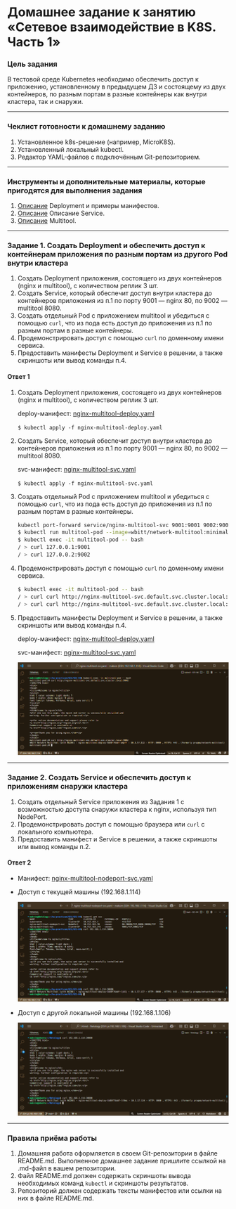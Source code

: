 # Домашнее задание к занятию «Сетевое взаимодействие в K8S. Часть 1»

### Цель задания

В тестовой среде Kubernetes необходимо обеспечить доступ к приложению, установленному в предыдущем ДЗ и состоящему из двух контейнеров, по разным портам в разные контейнеры как внутри кластера, так и снаружи.

------

### Чеклист готовности к домашнему заданию

1. Установленное k8s-решение (например, MicroK8S).
2. Установленный локальный kubectl.
3. Редактор YAML-файлов с подключённым Git-репозиторием.

------

### Инструменты и дополнительные материалы, которые пригодятся для выполнения задания

1. [Описание](https://kubernetes.io/docs/concepts/workloads/controllers/deployment/) Deployment и примеры манифестов.
2. [Описание](https://kubernetes.io/docs/concepts/services-networking/service/) Описание Service.
3. [Описание](https://github.com/wbitt/Network-MultiTool) Multitool.

------

### Задание 1. Создать Deployment и обеспечить доступ к контейнерам приложения по разным портам из другого Pod внутри кластера

1. Создать Deployment приложения, состоящего из двух контейнеров (nginx и multitool), с количеством реплик 3 шт.
2. Создать Service, который обеспечит доступ внутри кластера до контейнеров приложения из п.1 по порту 9001 — nginx 80, по 9002 — multitool 8080.
3. Создать отдельный Pod с приложением multitool и убедиться с помощью `curl`, что из пода есть доступ до приложения из п.1 по разным портам в разные контейнеры.
4. Продемонстрировать доступ с помощью `curl` по доменному имени сервиса.
5. Предоставить манифесты Deployment и Service в решении, а также скриншоты или вывод команды п.4.

#### Ответ 1

1. Создать Deployment приложения, состоящего из двух контейнеров (nginx и multitool), с количеством реплик 3 шт.

    deploy-манифест: [nginx-multitool-deploy.yaml](./files/nginx-multitool-deploy.yaml)

    `$ kubectl apply -f nginx-multitool-deploy.yaml`

2. Создать Service, который обеспечит доступ внутри кластера до контейнеров приложения из п.1 по порту 9001 — nginx 80, по 9002 — multitool 8080.

    svc-манифест: [nginx-multitool-svc.yaml](./files/nginx-multitool-svc.yaml)

    `$ kubectl apply -f nginx-multitool-svc.yaml`

3. Создать отдельный Pod с приложением multitool и убедиться с помощью `curl`, что из пода есть доступ до приложения из п.1 по разным портам в разные контейнеры.

    ```bash
    kubectl port-forward service/nginx-multitool-svc 9001:9001 9002:9002
    $ kubectl run multitool-pod --image=wbitt/network-multitool:minimal
    $ kubectl exec -it multitool-pod -- bash
    / > curl 127.0.0.1:9001
    / > curl 127.0.0.2:9002
    ```

4. Продемонстрировать доступ с помощью `curl` по доменному имени сервиса.

    ```bash
    $ kubectl exec -it multitool-pod -- bash
    / > curl curl http://nginx-multitool-svc.default.svc.cluster.local:9001
    / > curl curl http://nginx-multitool-svc.default.svc.cluster.local:9002
    ```

5. Предоставить манифесты Deployment и Service в решении, а также скриншоты или вывод команды п.4.

    deploy-манифест: [nginx-multitool-deploy.yaml](./files/nginx-multitool-deploy.yaml)

    svc-манифест: [nginx-multitool-svc.yaml](./files/nginx-multitool-svc.yaml)

    ![](./img/021-01-04-01-01.png)

------

### Задание 2. Создать Service и обеспечить доступ к приложениям снаружи кластера

1. Создать отдельный Service приложения из Задания 1 с возможностью доступа снаружи кластера к nginx, используя тип NodePort.
2. Продемонстрировать доступ с помощью браузера или `curl` с локального компьютера.
3. Предоставить манифест и Service в решении, а также скриншоты или вывод команды п.2.

#### Ответ 2

* Манифест: [nginx-multitool-nodeport-svc.yaml](./files/nginx-multitool-nodeport-svc.yaml)

* Доступ с текущей машины (192.168.1.114)

    ![](./img/021-01-04-02-01.png)

* Доступ с другой локальной машины (192.168.1.106)

    ![](./img/021-01-04-02-02.png)

------

### Правила приёма работы

1. Домашняя работа оформляется в своем Git-репозитории в файле README.md. Выполненное домашнее задание пришлите ссылкой на .md-файл в вашем репозитории.
2. Файл README.md должен содержать скриншоты вывода необходимых команд `kubectl` и скриншоты результатов.
3. Репозиторий должен содержать тексты манифестов или ссылки на них в файле README.md.

